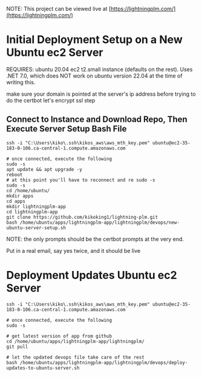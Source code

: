 NOTE: This project can be viewed live at [https://lightningplm.com/](https://lightningplm.com/)

# Initial Deployment Setup on a New Ubuntu ec2 Server

REQUIRES: ubuntu 20.04 ec2 t2.small instance (defaults on the rest). Uses .NET 7.0, which does NOT work on ubuntu version 22.04 at the time of writing this.

make sure your domain is pointed at the server's ip address before trying to do the certbot let's encrypt ssl step

## Connect to Instance and Download Repo, Then Execute Server Setup Bash File

```
ssh -i "C:\Users\kiko\.ssh\kikos_aws\aws_mth_key.pem" ubuntu@ec2-35-183-0-106.ca-central-1.compute.amazonaws.com

# once connected, execute the following
sudo -s
apt update && apt upgrade -y
reboot
# at this point you'll have to reconnect and re sudo -s
sudo -s
cd /home/ubuntu/
mkdir apps
cd apps
mkdir lightningplm-app
cd lightningplm-app
git clone https://github.com/kikoking1/lightning-plm.git
bash /home/ubuntu/apps/lightningplm-app/lightningplm/devops/new-ubuntu-server-setup.sh
```

NOTE: the only prompts should be the certbot prompts at the very end.

Put in a real email, say yes twice, and it should be live

# Deployment Updates Ubuntu ec2 Server

```
ssh -i "C:\Users\kiko\.ssh\kikos_aws\aws_mth_key.pem" ubuntu@ec2-35-183-0-106.ca-central-1.compute.amazonaws.com

# once connected, execute the following
sudo -s

# get latest version of app from github
cd /home/ubuntu/apps/lightningplm-app/lightningplm/
git pull

# let the updated devops file take care of the rest
bash /home/ubuntu/apps/lightningplm-app/lightningplm/devops/deploy-updates-to-ubuntu-server.sh
```
